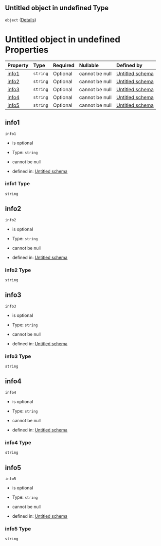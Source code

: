 ## Untitled object in undefined Type

`object` ([Details](allgemeineinformationen.md))

# Untitled object in undefined Properties

| Property        | Type     | Required | Nullable       | Defined by                                                                                                                                                                                             |
| :-------------- | :------- | :------- | :------------- | :----------------------------------------------------------------------------------------------------------------------------------------------------------------------------------------------------- |
| [info1](#info1) | `string` | Optional | cannot be null | [Untitled schema](allgemeineinformationen-properties-info1.md "https://raw.githubusercontent.com/conuti-gmbh/bo4e-schema/master/schemas/v1/com/AllgemeineInformationen.schema.json#/properties/info1") |
| [info2](#info2) | `string` | Optional | cannot be null | [Untitled schema](allgemeineinformationen-properties-info2.md "https://raw.githubusercontent.com/conuti-gmbh/bo4e-schema/master/schemas/v1/com/AllgemeineInformationen.schema.json#/properties/info2") |
| [info3](#info3) | `string` | Optional | cannot be null | [Untitled schema](allgemeineinformationen-properties-info3.md "https://raw.githubusercontent.com/conuti-gmbh/bo4e-schema/master/schemas/v1/com/AllgemeineInformationen.schema.json#/properties/info3") |
| [info4](#info4) | `string` | Optional | cannot be null | [Untitled schema](allgemeineinformationen-properties-info4.md "https://raw.githubusercontent.com/conuti-gmbh/bo4e-schema/master/schemas/v1/com/AllgemeineInformationen.schema.json#/properties/info4") |
| [info5](#info5) | `string` | Optional | cannot be null | [Untitled schema](allgemeineinformationen-properties-info5.md "https://raw.githubusercontent.com/conuti-gmbh/bo4e-schema/master/schemas/v1/com/AllgemeineInformationen.schema.json#/properties/info5") |

## info1



`info1`

*   is optional

*   Type: `string`

*   cannot be null

*   defined in: [Untitled schema](allgemeineinformationen-properties-info1.md "https://raw.githubusercontent.com/conuti-gmbh/bo4e-schema/master/schemas/v1/com/AllgemeineInformationen.schema.json#/properties/info1")

### info1 Type

`string`

## info2



`info2`

*   is optional

*   Type: `string`

*   cannot be null

*   defined in: [Untitled schema](allgemeineinformationen-properties-info2.md "https://raw.githubusercontent.com/conuti-gmbh/bo4e-schema/master/schemas/v1/com/AllgemeineInformationen.schema.json#/properties/info2")

### info2 Type

`string`

## info3



`info3`

*   is optional

*   Type: `string`

*   cannot be null

*   defined in: [Untitled schema](allgemeineinformationen-properties-info3.md "https://raw.githubusercontent.com/conuti-gmbh/bo4e-schema/master/schemas/v1/com/AllgemeineInformationen.schema.json#/properties/info3")

### info3 Type

`string`

## info4



`info4`

*   is optional

*   Type: `string`

*   cannot be null

*   defined in: [Untitled schema](allgemeineinformationen-properties-info4.md "https://raw.githubusercontent.com/conuti-gmbh/bo4e-schema/master/schemas/v1/com/AllgemeineInformationen.schema.json#/properties/info4")

### info4 Type

`string`

## info5



`info5`

*   is optional

*   Type: `string`

*   cannot be null

*   defined in: [Untitled schema](allgemeineinformationen-properties-info5.md "https://raw.githubusercontent.com/conuti-gmbh/bo4e-schema/master/schemas/v1/com/AllgemeineInformationen.schema.json#/properties/info5")

### info5 Type

`string`
